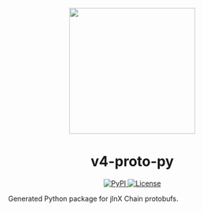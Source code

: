 <p align="center"><img src="https://jinx.exchange/icon.svg?" width="256" /></p>

<h1 align="center">v4-proto-py</h1>

<div align="center">
  <a href='https://pypi.org/project/v4-proto'>
    <img src='https://img.shields.io/pypi/v/v4-proto.svg' alt='PyPI'/>
  </a>
  <a href='https://github.com/jinxprotocol/v4-chain/blob/main/v4-proto-py/LICENSE'>
    <img src='https://img.shields.io/badge/License-AGPL_v3-blue.svg' alt='License' />
  </a>
</div>

Generated Python package for jInX Chain protobufs.
